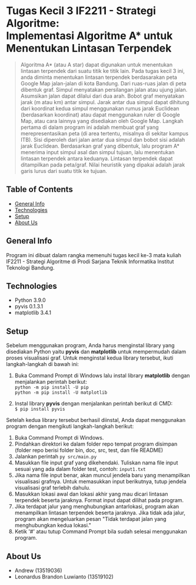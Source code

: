 # Tugas Kecil 3 IF2211 - Strategi Algoritme:<br> Implementasi Algoritme A* untuk Menentukan Lintasan Terpendek
> Algoritma A* (atau A star) dapat digunakan untuk menentukan lintasan terpendek dari suatu titik ke titik lain. Pada tugas kecil 3 ini, anda diminta menentukan lintasan terpendek berdasarakan peta Google Map jalan-jalan di kota Bandung. Dari ruas-ruas jalan di peta dibentuk graf. Simpul menyatakan persilangan jalan atau ujung jalan. Asumsikan jalan dapat dilalui dari dua arah. Bobot graf menyatakan jarak (m atau km) antar simpul. Jarak antar dua simpul dapat dihitung dari koordinat kedua simpul menggunakan rumus jarak Euclidean (berdasarkan koordinat) atau dapat menggunakan ruler di Google Map, atau cara lainnya yang disediakan oleh Google Map. 
Langkah pertama di dalam program ini adalah membuat graf yang merepresentasikan peta (di area tertentu, misalnya di sekitar kampus ITB). Sisi diperoleh dari jalan antar dua simpul dan bobot sisi adalah jarak Euclidean. Berdasarkan graf yang dibentuk, lalu program A* menerima input simpul asal dan simpul tujuan, lalu menentukan lintasan terpendek antara keduanya. Lintasan terpendek dapat ditampilkan pada peta/graf. Nilai heuristik yang dipakai adalah jarak garis lurus dari suatu titik ke tujuan.

## Table of Contents
* [General Info](#general-info)
* [Technologies](#technologies)
* [Setup](#setup)
* [About Us](#about-us)

## General Info
Program ini dibuat dalam rangka memenuhi tugas kecil ke-3 mata kuliah IF2211 - Strategi Algoritme di Prodi Sarjana Teknik Informatika Institut Teknologi Bandung.

## Technologies
* Python 3.9.0
* pyvis 0.1.3.1
* matplotlib 3.4.1

## Setup
Sebelum menggunakan program, Anda harus menginstal library yang disediakan Python yaitu <b>pyvis</b> dan <b>matplotlib</b> untuk mempermudah dalam proses visualisasi graf.
Untuk menginstal kedua library tersebut, ikuti langkah-langkah di bawah ini:
1. Buka Command Prompt di Windows lalu instal library <b>matplotlib</b> dengan menjalankan perintah berikut:<br>
```python -m pip install -U pip```<br>
```python -m pip install -U matplotlib```

2. Instal library <b>pyvis</b> dengan menjalankan perintah berikut di CMD:<br>
```$ pip install pyvis```

Setelah kedua library tersebut berhasil diinstal, Anda dapat menggunakan program dengan mengikuti langkah-langkah berikut:
1. Buka Command Prompt di Windows.
2. Pindahkan direktori ke dalam folder repo tempat program disimpan (folder repo berisi folder bin, doc, src, test, dan file README)
3. Jalankan perintah ```py src/main.py```
4. Masukkan file input graf yang dikehendaki. Tuliskan nama file input sesuai yang ada dalam folder test, contoh: ```input1.txt```
5. Jika nama file input benar, akan muncul jendela baru yang menampilkan visualisasi grafnya. Untuk memasukkan input berikutnya, tutup jendela visualisasi graf terlebih dahulu.
6. Masukkan lokasi awal dan lokasi akhir yang mau dicari lintasan terpendek beserta jaraknya. Format input dapat dilihat pada program.
7. Jika terdapat jalur yang menghubungkan antarlokasi, program akan menampilkan lintasan terpendek beserta jaraknya.
Jika tidak ada jalur, program akan mengeluarkan pesan "Tidak terdapat jalan yang menghubungkan kedua lokasi."
8. Ketik '#' atau tutup Command Prompt bila sudah selesai menggunakan program.

## About Us
* Andrew (13519036)
* Leonardus Brandon Luwianto (13519102)
